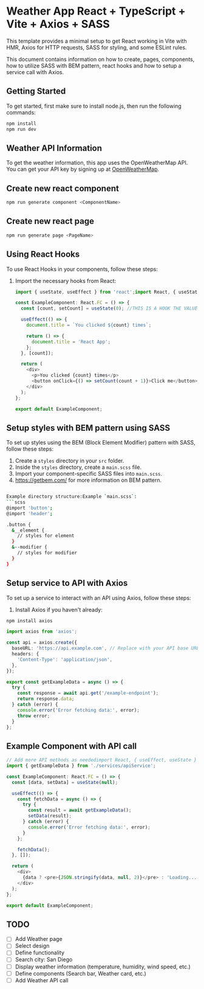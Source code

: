# Weather App React + TypeScript + Vite + Axios + SASS
This template provides a minimal setup to get React working in Vite with HMR, Axios for HTTP requests, SASS for styling, and some ESLint rules.

This document contains information on how to create, pages, components, how to utilize SASS with BEM pattern, react hooks and how to setup a service call with Axios.

## Getting Started

To get started, first make sure to install node.js, then run the following commands:

```sh
npm install
npm run dev
```

## Weather API Information
To get the weather information, this app uses the OpenWeatherMap API. You can get your API key by signing up at [OpenWeatherMap](https://home.openweathermap.org/users/sign_up).

## Create new react component

```sh
npm run generate component <ComponentName>
```

## Create new react page

```sh 
npm run generate page <PageName>
```

## Using React Hooks

To use React Hooks in your components, follow these steps:

1. Import the necessary hooks from React:
   ```typescript
   import { useState, useEffect } from 'react';import React, { useState, useEffect } from 'react';
   
   const ExampleComponent: React.FC = () => {
     const [count, setCount] = useState(0); //THIS IS A HOOK THE VALUE CHANGES WITH USESTATE
   
     useEffect(() => {
       document.title = `You clicked ${count} times`;
   
       return () => {
         document.title = 'React App';
       };
     }, [count]);
   
     return (
       <div>
         <p>You clicked {count} times</p>
         <button onClick={() => setCount(count + 1)}>Click me</button>
       </div>
     );
   };
   
   export default ExampleComponent;

## Setup styles with BEM pattern using SASS

To set up styles using the BEM (Block Element Modifier) pattern with SASS, follow these steps:

1. Create a `styles` directory in your `src` folder.
2. Inside the `styles` directory, create a `main.scss` file.
3. Import your component-specific SASS files into `main.scss`.
4. https://getbem.com/ for more information on BEM pattern.

```sh

Example directory structure:Example `main.scss`:
```scss
@import 'button';
@import 'header';

.button {
  &__element {
    // styles for element
  }
  &--modifier {
    // styles for modifier
  }
}
```

## Setup service to API with Axios

To set up a service to interact with an API using Axios, follow these steps:

1. Install Axios if you haven't already:
```sh
npm install axios
```

```typescript
import axios from 'axios';

const api = axios.create({
  baseURL: 'https://api.example.com', // Replace with your API base URL
  headers: {
    'Content-Type': 'application/json',
  },
});

export const getExampleData = async () => {
  try {
    const response = await api.get('/example-endpoint');
    return response.data;
  } catch (error) {
    console.error('Error fetching data:', error);
    throw error;
  }
};
```

## Example Component with API call

```typescript
// Add more API methods as neededimport React, { useEffect, useState } from 'react';
import { getExampleData } from './services/apiService';

const ExampleComponent: React.FC = () => {
  const [data, setData] = useState(null);

  useEffect(() => {
    const fetchData = async () => {
      try {
        const result = await getExampleData();
        setData(result);
      } catch (error) {
        console.error('Error fetching data:', error);
      }
    };

    fetchData();
  }, []);

  return (
    <div>
      {data ? <pre>{JSON.stringify(data, null, 2)}</pre> : 'Loading...'}
    </div>
  );
};

export default ExampleComponent;
```

## TODO

- [ ] Add Weather page
- [ ] Select design
- [ ] Define functionality
- [ ] Search city: San Diego
- [ ] Display weather information (temperature, humidity, wind speed, etc.)
- [ ] Define components (Search bar, Weather card, etc.)
- [ ] Add Weather API call